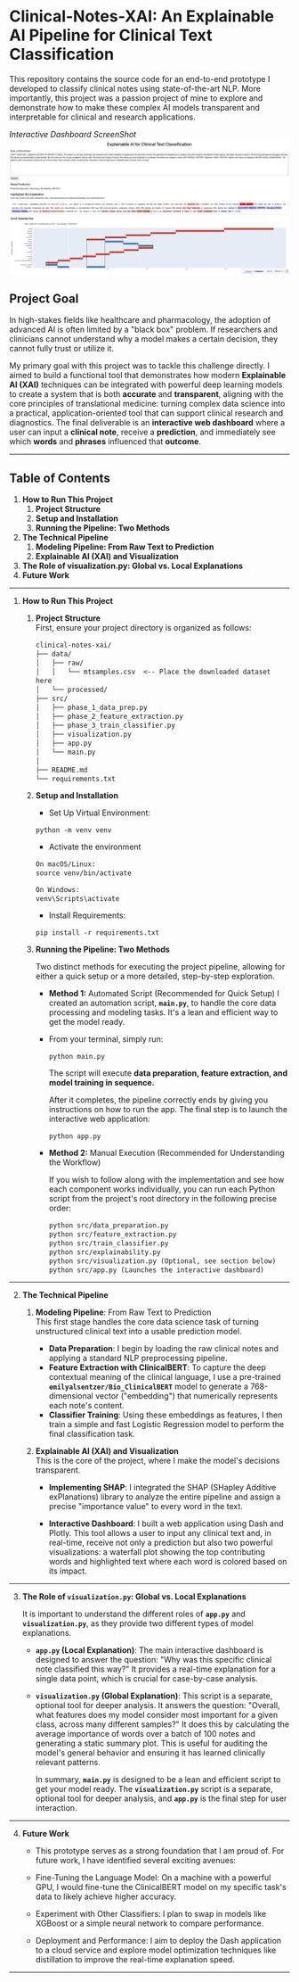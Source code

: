 # Clinical-Notes-XAI: An Explainable AI Pipeline for Clinical Text Classification
This repository contains the source code for an end-to-end prototype I developed to classify clinical notes using state-of-the-art NLP. More importantly, this project was a passion project of mine to explore and demonstrate how to make these complex AI models transparent and interpretable for clinical and research applications.

*Interactive Dashboard ScreenShot*
![AI Metadata and Chart Output](https://github.com/sephcodes66/Clinical-Notes-XAI-/blob/main/ss/interactive_dashboard1.png)

## Project Goal

In high-stakes fields like healthcare and pharmacology, the adoption of advanced AI is often limited by a "black box" problem. If researchers and clinicians cannot understand why a model makes a certain decision, they cannot fully trust or utilize it.

My primary goal with this project was to tackle this challenge directly. I aimed to build a functional tool that demonstrates how modern **Explainable AI (XAI)** techniques can be integrated with powerful deep learning models to create a system that is both **accurate** and **transparent**, aligning with the core principles of translational medicine: turning complex data science into a practical, application-oriented tool that can support clinical research and diagnostics. The final deliverable is an **interactive web dashboard** where a user can input a **clinical note**, receive a **prediction**, and immediately see which **words** and **phrases** influenced that **outcome**.

---
## Table of Contents
1. **How to Run This Project**
    1. **Project Structure**
    2. **Setup and Installation**
    3. **Running the Pipeline: Two Methods**
2. **The Technical Pipeline**
    1. **Modeling Pipeline: From Raw Text to Prediction**
    2. **Explainable AI (XAI) and Visualization**
3. **The Role of visualization.py: Global vs. Local Explanations**
4. **Future Work**

----
1. **How to Run This Project** <br>
    1. **Project Structure** <br>
        First, ensure your project directory is organized as follows:
        ```
        clinical-notes-xai/
        ├── data/
        │   ├── raw/
        │   │   └── mtsamples.csv  <-- Place the downloaded dataset here
        │   └── processed/
        ├── src/
        │   ├── phase_1_data_prep.py
        │   ├── phase_2_feature_extraction.py
        │   ├── phase_3_train_classifier.py
        │   ├── visualization.py
        │   ├── app.py
        │   └── main.py
        │
        ├── README.md
        └── requirements.txt
        ```
    2. **Setup and Installation** <br>
        - Set Up Virtual Environment:
        ```
        python -m venv venv
        ```
        
        - Activate the environment
        ```
        On macOS/Linux:
        source venv/bin/activate
        ```
        ```
        On Windows:
        venv\Scripts\activate
        ```

        - Install Requirements:
        ```
        pip install -r requirements.txt
        ```
    3. **Running the Pipeline: Two Methods**    

        Two distinct methods for executing the project pipeline, allowing for either a quick setup or a more detailed, step-by-step exploration.

        - **Method 1:** Automated Script (Recommended for Quick Setup)
        I created an automation script, **```main.py```**, to handle the core data processing and modeling tasks. It's a lean and efficient way to get the model ready.

        - From your terminal, simply run:
             ```
            python main.py
             ```
            The script will execute **data preparation, feature extraction, and model training in sequence.**

            After it completes, the pipeline correctly ends by giving you instructions on how to run the app. The final step is to launch the interactive web application:
            ```
            python app.py
            ```

        - **Method 2:** Manual Execution (Recommended for Understanding the Workflow) <br>

            If you wish to follow along with the implementation and see how each component works individually, you  can run each Python script from the project's root directory in the following precise order:
            ```
            python src/data_preparation.py
            python src/feature_extraction.py
            python src/train_classifier.py
            python src/explainability.py
            python src/visualization.py (Optional, see section below)
            python src/app.py (Launches the interactive dashboard)
            ```
---
2. **The Technical Pipeline** <br>
    1. **Modeling Pipeline**: From Raw Text to Prediction <br>
        This first stage handles the core data science task of turning unstructured clinical text into a usable prediction model.

        - **Data Preparation**: I begin by loading the raw clinical notes and applying a standard NLP preprocessing pipeline.
        - **Feature Extraction with ClinicalBERT**: To capture the deep contextual meaning of the clinical language, I use a pre-trained **```emilyalsentzer/Bio_ClinicalBERT```** model to generate a 768-dimensional vector ("embedding") that numerically represents each note's content.
        - **Classifier Training**: Using these embeddings as features, I then train a simple and fast Logistic Regression model to perform the final classification task.

    2. **Explainable AI (XAI) and Visualization** <br>
        This is the core of the project, where I make the model's decisions transparent.

        - **Implementing SHAP**: I integrated the SHAP (SHapley Additive exPlanations) library to analyze the entire pipeline and assign a precise "importance value" to every word in the text.

        - **Interactive Dashboard**: I built a web application using Dash and Plotly. This tool allows a user to input any clinical text and, in real-time, receive not only a prediction but also two powerful visualizations: a waterfall plot showing the top contributing words and highlighted text where each word is colored based on its impact.
---
3. **The Role of ```visualization.py```: Global vs. Local Explanations** <br> 

    It is important to understand the different roles of **```app.py```** and **```visualization.py```**, as they provide two different types of model explanations.

    - **```app.py``` (Local Explanation)**: The main interactive dashboard is designed to answer the question: "Why was this specific clinical note classified this way?" It provides a real-time explanation for a single data point, which is crucial for case-by-case analysis.

    - **```visualization.py``` (Global Explanation)**: This script is a separate, optional tool for deeper analysis. It answers the question: "Overall, what features does my model consider most important for a given class, across many different samples?" It does this by calculating the average importance of words over a batch of 100 notes and generating a static summary plot. This is useful for auditing the model's general behavior and ensuring it has learned clinically relevant patterns.

        In summary, **```main.py```** is designed to be a lean and efficient script to get your model ready. The **```visualization.py```** script is a separate, optional tool for deeper analysis, and **```app.py```** is the final step for user interaction.
---
4. **Future Work** <br>

    - This prototype serves as a strong foundation that I am proud of. For future work, I have identified several exciting avenues:

    - Fine-Tuning the Language Model: On a machine with a powerful GPU, I would fine-tune the ClinicalBERT model on my specific task's data to likely achieve higher accuracy.

    - Experiment with Other Classifiers: I plan to swap in models like XGBoost or a simple neural network to compare performance.

    - Deployment and Performance: I aim to deploy the Dash application to a cloud service and explore model optimization techniques like distillation to improve the real-time explanation speed.
---